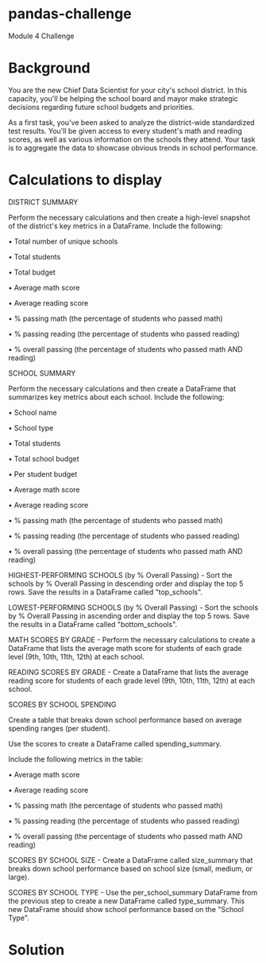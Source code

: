 # pandas-challenge
Module 4 Challenge

# Background

You are the new Chief Data Scientist for your city's school district. In this capacity, you'll be helping the school board and mayor make strategic decisions regarding future school budgets and priorities.

As a first task, you've been asked to analyze the district-wide standardized test results. You'll be given access to every student's math and reading scores, as well as various information on the schools they attend. Your task is to aggregate the data to showcase obvious trends in school performance.

# Calculations to display

DISTRICT SUMMARY

Perform the necessary calculations and then create a high-level snapshot of the district's key metrics in a DataFrame.
Include the following:

• Total number of unique schools

• Total students

• Total budget

• Average math score

• Average reading score

• % passing math (the percentage of students who passed math)

• % passing reading (the percentage of students who passed reading)

• % overall passing (the percentage of students who passed math AND reading)

SCHOOL SUMMARY

Perform the necessary calculations and then create a DataFrame that summarizes key metrics about each school.
Include the following:

• School name

• School type

• Total students

• Total school budget

• Per student budget

• Average math score

• Average reading score

• % passing math (the percentage of students who passed math)

• % passing reading (the percentage of students who passed reading)

• % overall passing (the percentage of students who passed math AND reading)

HIGHEST-PERFORMING SCHOOLS (by % Overall Passing) - Sort the schools by % Overall Passing in descending order and display the top 5 rows.  Save the results in a DataFrame called "top_schools".

LOWEST-PERFORMING SCHOOLS (by % Overall Passing) - Sort the schools by % Overall Passing in ascending order and display the top 5 rows.  Save the results in a DataFrame called "bottom_schools".

MATH SCORES BY GRADE - Perform the necessary calculations to create a DataFrame that lists the average math score for students of each grade level (9th, 10th, 11th, 12th) at each school.

READING SCORES BY GRADE - Create a DataFrame that lists the average reading score for students of each grade level (9th, 10th, 11th, 12th) at each school.

SCORES BY SCHOOL SPENDING

Create a table that breaks down school performance based on average spending ranges (per student).

Use the scores to create a DataFrame called spending_summary.

Include the following metrics in the table:

• Average math score

• Average reading score

• % passing math (the percentage of students who passed math)

• % passing reading (the percentage of students who passed reading)

• % overall passing (the percentage of students who passed math AND reading)

SCORES BY SCHOOL SIZE - Create a DataFrame called size_summary that breaks down school performance based on school size (small, medium, or large).

SCORES BY SCHOOL TYPE - Use the per_school_summary DataFrame from the previous step to create a new DataFrame called type_summary.  This new DataFrame should show school performance based on the "School Type".

# Solution









